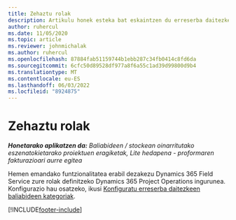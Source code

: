 ```yaml
---
title: Zehaztu rolak
description: Artikulu honek esteka bat eskaintzen du erreserba daitezkeen baliabideen kategoriak konfiguratzeari buruzko informaziorako.
author: ruhercul
ms.date: 11/05/2020
ms.topic: article
ms.reviewer: johnmichalak
ms.author: ruhercul
ms.openlocfilehash: 87884fab51159744b1ebb287c34fb0414c8fd6da
ms.sourcegitcommit: 6cfc50d89528df977a8f6a55c1ad39d99800d9b4
ms.translationtype: MT
ms.contentlocale: eu-ES
ms.lasthandoff: 06/03/2022
ms.locfileid: "8924875"
---
```

# <a name="define-roles"></a>Zehaztu rolak

_**Honetarako aplikatzen da:** Baliabideen / stockean oinarritutako eszenatokietarako proiektuen eragiketak, Lite hedapena - proformaren fakturazioari aurre egitea_

Hemen emandako funtzionalitatea erabil dezakezu Dynamics 365 Field Service zure rolak definitzeko Dynamics 365 Project Operations ingurunea. Konfigurazio hau osatzeko, ikusi [Konfiguratu erreserba daitezkeen baliabideen kategoriak](/dynamics365/field-service/set-up-bookable-resource-categories).


[!INCLUDE[footer-include](../includes/footer-banner.md)]